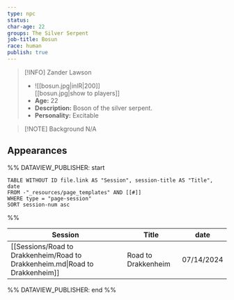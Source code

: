 ```yaml
---
type: npc
status: 
char-age: 22
groups: The Silver Serpent
job-title: Bosun
race: human
publish: true
---
```


>[!INFO] Zander Lawson
>- ![[bosun.jpg|inlR|200]]
<br/> [[bosun.jpg|show to players]]
>- **Age:** 22
> - **Description:** Boson of the silver serpent.
> - **Personality:** Excitable
 
 >[!NOTE] Background
 >N/A

## Appearances

%% DATAVIEW_PUBLISHER: start
```dataview
TABLE WITHOUT ID file.link AS "Session", session-title AS "Title", date
FROM -"_resources/page_templates" AND [[#]]
WHERE type = "page-session"
SORT session-num asc
```
%%

| Session                                                                      | Title               | date       |
| ---------------------------------------------------------------------------- | ------------------- | ---------- |
| [[Sessions/Road to Drakkenheim/Road to Drakkenheim.md\|Road to Drakkenheim]] | Road to Drakkenheim | 07/14/2024 |

%% DATAVIEW_PUBLISHER: end %%
